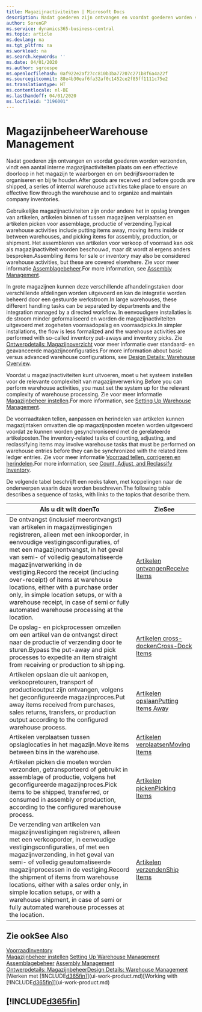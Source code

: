 ```yaml
---
title: Magazijnactiviteiten | Microsoft Docs
description: Nadat goederen zijn ontvangen en voordat goederen worden verzonden, vindt een aantal interne magazijnactiviteiten plaats om een effectieve doorloop in het magazijn te waarborgen en om bedrijfsvoorraden te organiseren en bij te houden.
author: SorenGP
ms.service: dynamics365-business-central
ms.topic: article
ms.devlang: na
ms.tgt_pltfrm: na
ms.workload: na
ms.search.keywords: ''
ms.date: 04/01/2020
ms.author: sgroespe
ms.openlocfilehash: 0af922e2af27cc810b3ba77207c271b8f6a4a22f
ms.sourcegitcommit: 88e4b30eaf6fa32af0c1452ce2f85ff1111c75e2
ms.translationtype: HT
ms.contentlocale: nl-BE
ms.lasthandoff: 04/01/2020
ms.locfileid: "3196001"
---
```

# <a name="warehouse-management"></a><span data-ttu-id="9d460-103">Magazijnbeheer</span><span class="sxs-lookup"><span data-stu-id="9d460-103">Warehouse Management</span></span>
<span data-ttu-id="9d460-104">Nadat goederen zijn ontvangen en voordat goederen worden verzonden, vindt een aantal interne magazijnactiviteiten plaats om een effectieve doorloop in het magazijn te waarborgen en om bedrijfsvoorraden te organiseren en bij te houden.</span><span class="sxs-lookup"><span data-stu-id="9d460-104">After goods are received and before goods are shipped, a series of internal warehouse activities take place to ensure an effective flow through the warehouse and to organize and maintain company inventories.</span></span>

<span data-ttu-id="9d460-105">Gebruikelijke magazijnactiviteiten zijn onder andere het in opslag brengen van artikelen, artikelen binnen of tussen magazijnen verplaatsen en artikelen picken voor assemblage, productie of verzending.</span><span class="sxs-lookup"><span data-stu-id="9d460-105">Typical warehouse activities include putting items away, moving items inside or between warehouses, and picking items for assembly, production, or shipment.</span></span> <span data-ttu-id="9d460-106">Het assembleren van artikelen voor verkoop of voorraad kan ook als magazijnactiviteit worden beschouwd, maar dit wordt al ergens anders besproken.</span><span class="sxs-lookup"><span data-stu-id="9d460-106">Assembling items for sale or inventory may also be considered warehouse activities, but these are covered elsewhere.</span></span> <span data-ttu-id="9d460-107">Zie voor meer informatie [Assemblagebeheer](assembly-assemble-items.md).</span><span class="sxs-lookup"><span data-stu-id="9d460-107">For more information, see [Assembly Management](assembly-assemble-items.md).</span></span>  

<span data-ttu-id="9d460-108">In grote magazijnen kunnen deze verschillende afhandelingstaken door verschillende afdelingen worden uitgevoerd en kan de integratie worden beheerd door een gestuurde werkstroom.</span><span class="sxs-lookup"><span data-stu-id="9d460-108">In large warehouses, these different handling tasks can be separated by departments and the integration managed by a directed workflow.</span></span> <span data-ttu-id="9d460-109">In eenvoudigere installaties is de stroom minder geformaliseerd en worden de magazijnactiviteiten uitgevoerd met zogeheten voorraadopslag en voorraadpicks.</span><span class="sxs-lookup"><span data-stu-id="9d460-109">In simpler installations, the flow is less formalized and the warehouse activities are performed with so-called inventory put-aways and inventory picks.</span></span> <span data-ttu-id="9d460-110">Zie [Ontwerpdetails: Magazijnoverzicht](design-details-warehouse-overview.md) voor meer informatie over standaard- en geavanceerde magazijnconfiguraties.</span><span class="sxs-lookup"><span data-stu-id="9d460-110">For more information about basic versus advanced warehouse configurations, see [Design Details: Warehouse Overview](design-details-warehouse-overview.md).</span></span>

<span data-ttu-id="9d460-111">Voordat u magazijnactiviteiten kunt uitvoeren, moet u het systeem instellen voor de relevante complexiteit van magazijnverwerking.</span><span class="sxs-lookup"><span data-stu-id="9d460-111">Before you can perform warehouse activities, you must set the system up for the relevant complexity of warehouse processing.</span></span> <span data-ttu-id="9d460-112">Zie voor meer informatie [Magazijnbeheer instellen](warehouse-setup-warehouse.md).</span><span class="sxs-lookup"><span data-stu-id="9d460-112">For more information, see [Setting Up Warehouse Management](warehouse-setup-warehouse.md).</span></span>

<span data-ttu-id="9d460-113">De voorraadtaken tellen, aanpassen en herindelen van artikelen kunnen magazijntaken omvatten die op magazijnposten moeten worden uitgevoerd voordat ze kunnen worden gesynchroniseerd met de gerelateerde artikelposten.</span><span class="sxs-lookup"><span data-stu-id="9d460-113">The inventory-related tasks of counting, adjusting, and reclassifying items may involve warehouse tasks that must be performed on warehouse entries before they can be synchronized with the related item ledger entries.</span></span> <span data-ttu-id="9d460-114">Zie voor meer informatie [Voorraad tellen, corrigeren en herindelen](inventory-how-count-adjust-reclassify.md).</span><span class="sxs-lookup"><span data-stu-id="9d460-114">For more information, see [Count, Adjust, and Reclassify Inventory](inventory-how-count-adjust-reclassify.md).</span></span>

 <span data-ttu-id="9d460-115">De volgende tabel beschrijft een reeks taken, met koppelingen naar de onderwerpen waarin deze worden beschreven.</span><span class="sxs-lookup"><span data-stu-id="9d460-115">The following table describes a sequence of tasks, with links to the topics that describe them.</span></span>   

|<span data-ttu-id="9d460-116">**Als u dit wilt doen**</span><span class="sxs-lookup"><span data-stu-id="9d460-116">**To**</span></span>|<span data-ttu-id="9d460-117">**Zie**</span><span class="sxs-lookup"><span data-stu-id="9d460-117">**See**</span></span>|  
|------------|-------------|  
|<span data-ttu-id="9d460-118">De ontvangst (inclusief meerontvangst) van artikelen in magazijnvestigingen registreren, alleen met een inkooporder, in eenvoudige vestigingsconfiguraties, of met een magazijnontvangst, in het geval van semi- of volledig geautomatiseerde magazijnverwerking in de vestiging.</span><span class="sxs-lookup"><span data-stu-id="9d460-118">Record the receipt (including over-receipt) of items at warehouse locations, either with a purchase order only, in simple location setups, or with a warehouse receipt, in case of semi or fully automated warehouse processing at the location.</span></span>|[<span data-ttu-id="9d460-119">Artikelen ontvangen</span><span class="sxs-lookup"><span data-stu-id="9d460-119">Receive Items</span></span>](warehouse-how-receive-items.md)|
|<span data-ttu-id="9d460-120">De opslag- en pickprocessen omzeilen om een artikel van de ontvangst direct naar de productie of verzending door te sturen.</span><span class="sxs-lookup"><span data-stu-id="9d460-120">Bypass the put-away and pick processes to expedite an item straight from receiving or production to shipping.</span></span>|[<span data-ttu-id="9d460-121">Artikelen cross-docken</span><span class="sxs-lookup"><span data-stu-id="9d460-121">Cross-Dock Items</span></span>](warehouse-how-to-cross-dock-items.md)|    
|<span data-ttu-id="9d460-122">Artikelen opslaan die uit aankopen, verkoopretouren, transport of productieoutput zijn ontvangen, volgens het geconfigureerde magazijnproces.</span><span class="sxs-lookup"><span data-stu-id="9d460-122">Put away items received from purchases, sales returns, transfers, or production output according to the configured warehouse process.</span></span>|[<span data-ttu-id="9d460-123">Artikelen opslaan</span><span class="sxs-lookup"><span data-stu-id="9d460-123">Putting Items Away</span></span>](warehouse-put-away-items.md)|
|<span data-ttu-id="9d460-124">Artikelen verplaatsen tussen opslaglocaties in het magazijn.</span><span class="sxs-lookup"><span data-stu-id="9d460-124">Move items between bins in the warehouse.</span></span>|[<span data-ttu-id="9d460-125">Artikelen verplaatsen</span><span class="sxs-lookup"><span data-stu-id="9d460-125">Moving Items</span></span>](warehouse-move-items.md)|
|<span data-ttu-id="9d460-126">Artikelen picken die moeten worden verzonden, getransporteerd of gebruikt in assemblage of productie, volgens het geconfigureerde magazijnproces.</span><span class="sxs-lookup"><span data-stu-id="9d460-126">Pick items to be shipped, transferred, or consumed in assembly or production, according to the configured warehouse process.</span></span>|[<span data-ttu-id="9d460-127">Artikelen picken</span><span class="sxs-lookup"><span data-stu-id="9d460-127">Picking Items</span></span>](warehouse-pick-items.md)|
|<span data-ttu-id="9d460-128">De verzending van artikelen van magazijnvestigingen registreren, alleen met een verkooporder, in eenvoudige vestigingsconfiguraties, of met een magazijnverzending, in het geval van semi- of volledig geautomatiseerde magazijnprocessen in de vestiging.</span><span class="sxs-lookup"><span data-stu-id="9d460-128">Record the shipment of items from warehouse locations, either with a sales order only, in simple location setups, or with a warehouse shipment, in case of semi or fully automated warehouse processes at the location.</span></span>|[<span data-ttu-id="9d460-129">Artikelen verzenden</span><span class="sxs-lookup"><span data-stu-id="9d460-129">Ship Items</span></span>](warehouse-how-ship-items.md)|  

## <a name="see-also"></a><span data-ttu-id="9d460-130">Zie ook</span><span class="sxs-lookup"><span data-stu-id="9d460-130">See Also</span></span>  
[<span data-ttu-id="9d460-131">Voorraad</span><span class="sxs-lookup"><span data-stu-id="9d460-131">Inventory</span></span>](inventory-manage-inventory.md)  
<span data-ttu-id="9d460-132">[Magazijnbeheer instellen](warehouse-setup-warehouse.md)   </span><span class="sxs-lookup"><span data-stu-id="9d460-132">[Setting Up Warehouse Management](warehouse-setup-warehouse.md)   </span></span>  
<span data-ttu-id="9d460-133">[Assemblagebeheer](assembly-assemble-items.md)  </span><span class="sxs-lookup"><span data-stu-id="9d460-133">[Assembly Management](assembly-assemble-items.md)  </span></span>  
[<span data-ttu-id="9d460-134">Ontwerpdetails: Magazijnbeheer</span><span class="sxs-lookup"><span data-stu-id="9d460-134">Design Details: Warehouse Management</span></span>](design-details-warehouse-management.md)  
<span data-ttu-id="9d460-135">[Werken met [!INCLUDE[d365fin](includes/d365fin_md.md)]](ui-work-product.md)</span><span class="sxs-lookup"><span data-stu-id="9d460-135">[Working with [!INCLUDE[d365fin](includes/d365fin_md.md)]](ui-work-product.md)</span></span>  

## [!INCLUDE[d365fin](includes/free_trial_md.md)]  
